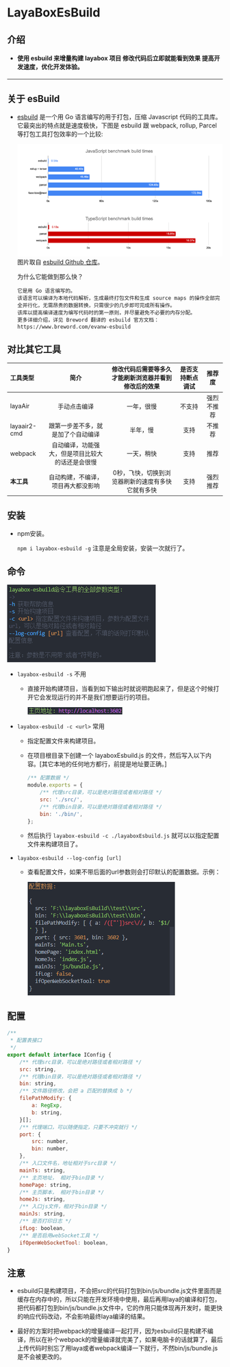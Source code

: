 # LayaBoxEsBuild

##  介绍

- #### 使用 esbuild 来增量构建 layabox 项目 修改代码后立即就能看到效果 提高开发速度，优化开发体验。

----------

## 关于 esBuild
- <a href="https://github.com/evanw/esbuild/">esbuild</a> 是一个用 Go 语言编写的用于打包，压缩 Javascript 代码的工具库。它最突出的特点就是速度极快，下图是 esbuild 跟 webpack, rollup, Parcel 等打包工具打包效率的一个比较:

  <img src="./res/contrast.png">
  图片取自 <a href="https://github.com/evanw/esbuild/">esbuild Github 仓库</a>。
  
  为什么它能做到那么快？
  
      它是用 Go 语言编写的。
      该语言可以编译为本地代码解析，生成最终打包文件和生成 source maps 的操作全部完全并行化，无需昂贵的数据转换，只需很少的几步即可完成所有操作。
      该库以提高编译速度为编写代码时的第一原则，并尽量避免不必要的内存分配。
      更多详细介绍，详见 Breword 翻译的 esbuild 官方文档：https://www.breword.com/evanw-esbuild

## 对比其它工具

| 工具类型     |                       简介                       | 修改代码后需要等多久才能刷新浏览器并看到修改后的效果 | 是否支持断点调试 |   推荐度   |
| :----------- | :----------------------------------------------: | :--------------------------------------------------: | :--------------: | :--------: |
| layaAir      |                   手动点击编译                   |                      一年，很慢                      |      不支持      | 强烈不推荐 |
| layaair2-cmd |        跟第一步差不多，就是加了个自动编译        |                       半年，慢                       |       支持       |   不推荐   |
| webpack      | 自动编译，功能强大，但是项目比较大的话还是会很慢 |                      一天，稍快                      |       支持       |    推荐    |
| **本工具**   |        自动构建，不编译，项目再大都没影响        |  0秒，飞快，切换到浏览器刷新的速度有多快它就有多快   |       支持       |  强烈推荐  |

## 安装

- npm安装。

    `npm i layabox-esbuild -g` 注意是全局安装，安装一次就行了。

## 命令

  <img src="./res/order.png">

- `layabox-esbuild -s` 不用

    - 直接开始构建项目，当看到如下输出时就说明跑起来了，但是这个时候打开它会发现运行的并不是我们想要运行的项目。

        <img src="./res/home.png">

- `layabox-esbuild -c <url>` 常用
    - 指定配置文件来构建项目。
    - 在项目根目录下创建一个 layaboxEsbuild.js 的文件，然后写入以下内容。[其它本地的任何地方都行，前提是地址要正确。]

        ``` javascript
        /** 配置数据 */
        module.exports = {
            /** 代理src目录，可以是绝对路径或者相对路径 */
            src: './src/',
            /** 代理bin目录，可以是绝对路径或者相对路径 */
            bin: './bin/',
        };
        ```
    - 然后执行 `layabox-esbuild -c ./layaboxEsbuild.js` 就可以以指定配置文件来构建项目了。
  
- `layabox-esbuild --log-config [url]`
    - 查看配置文件，如果不带后面的url参数则会打印默认的配置数据。示例：

        <img src="./res/config.png">

## 配置

``` javascript
/**
 * 配置表接口
 */
export default interface IConfig {
    /** 代理src目录，可以是绝对路径或者相对路径 */
    src: string,
    /** 代理bin目录，可以是绝对路径或者相对路径 */
    bin: string,
    /** 文件路径修改，会把 a 匹配的替换成 b */
    filePathModify: {
        a: RegExp,
        b: string,
    }[];
    /** 代理端口，可以随便指定，只要不冲突就行 */
    port: {
        src: number,
        bin: number,
    },
    /** 入口文件名，地址相对于src目录 */
    mainTs: string,
    /** 主页地址， 相对于bin目录 */
    homePage: string,
    /** 主页脚本， 相对于bin目录 */
    homeJs: string,
    /** 入口js文件，相对于bin目录 */
    mainJs: string,
    /** 是否打印日志 */
    ifLog: boolean,
    /** 是否启用webSocket工具 */
    ifOpenWebSocketTool: boolean,
}
```

## 注意

- esbuild只是构建项目，不会把src的代码打包到bin/js/bundle.js文件里面而是缓存在内存中的，所以只能在开发环境中使用，最后再用laya的编译和打包，把代码都打包到bin/js/bundle.js文件中，它的作用只能体现再开发时，能更快的响应代码改动，不会影响最终laya编译的结果。

- 最好的方案时把webpack的增量编译一起打开，因为esbuild只是构建不编译，所以在补个webpack的增量编译就完美了，如果电脑卡的话就算了，最后上传代码时别忘了用laya或者webpack编译一下就行，不然bin/js/bundle.js是不会被更改的。